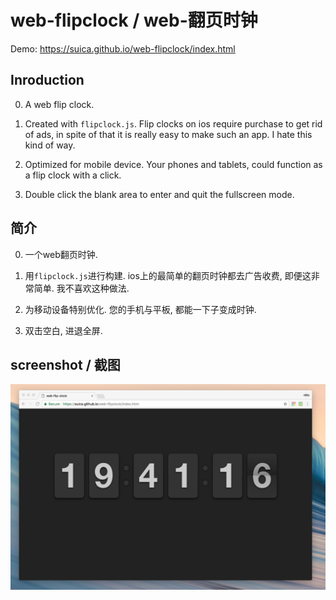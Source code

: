 # web-flipclock / web-翻页时钟

Demo: https://suica.github.io/web-flipclock/index.html

## Inroduction

0. A web flip clock.

1. Created with `flipclock.js`. Flip clocks on ios require purchase to get rid of ads, in spite of that it is really easy to make such an app. I hate this kind of way.

2. Optimized for mobile device. Your phones and tablets, could function as a flip clock with a click.

3. Double click the blank area to enter and quit the fullscreen mode.


## 简介

0. 一个web翻页时钟.

1. 用`flipclock.js`进行构建. ios上的最简单的翻页时钟都去广告收费, 即便这非常简单. 我不喜欢这种做法.

2. 为移动设备特别优化. 您的手机与平板, 都能一下子变成时钟.

3. 双击空白, 进退全屏.

## screenshot / 截图

![screenshot](https://github.com/suica/web-flipclock/blob/master/doc/screenshot.png?raw=true)
